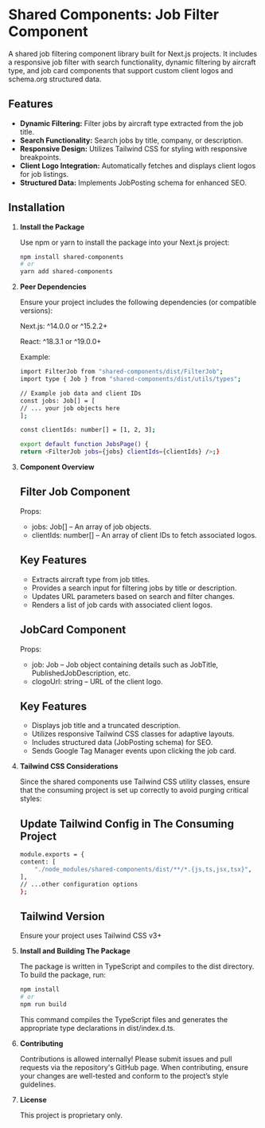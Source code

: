# Shared Components: Job Filter Component

A shared job filtering component library built for Next.js projects. It includes a responsive job filter with search functionality, dynamic filtering by aircraft type, and job card components that support custom client logos and schema.org structured data.

## Features

- **Dynamic Filtering:** Filter jobs by aircraft type extracted from the job title.
- **Search Functionality:** Search jobs by title, company, or description.
- **Responsive Design:** Utilizes Tailwind CSS for styling with responsive breakpoints.
- **Client Logo Integration:** Automatically fetches and displays client logos for job listings.
- **Structured Data:** Implements JobPosting schema for enhanced SEO.

## Installation

1. **Install the Package**

    Use npm or yarn to install the package into your Next.js project:

    ```bash
    npm install shared-components
    # or
    yarn add shared-components
    ```

2. **Peer Dependencies**

    Ensure your project includes the following dependencies (or compatible versions):

    Next.js: ^14.0.0 or ^15.2.2+

    React: ^18.3.1 or ^19.0.0+

    Example:
    ```bash
    import FilterJob from "shared-components/dist/FilterJob";
    import type { Job } from "shared-components/dist/utils/types";

    // Example job data and client IDs
    const jobs: Job[] = [
    // ... your job objects here
    ];

    const clientIds: number[] = [1, 2, 3];

    export default function JobsPage() {
    return <FilterJob jobs={jobs} clientIds={clientIds} />;}
    ```

3. **Component Overview**

    ## Filter Job Component
    Props:
    - jobs: Job[] – An array of job objects.
    - clientIds: number[] – An array of client IDs to fetch associated logos.

    ## Key Features
    - Extracts aircraft type from job titles.
    - Provides a search input for filtering jobs by title or description.
    - Updates URL parameters based on search and filter changes.
    - Renders a list of job cards with associated client logos.

    ## JobCard Component
    Props:
    - job: Job – Job object containing details such as JobTitle, PublishedJobDescription, etc.
    - clogoUrl: string – URL of the client logo.

    ## Key Features
    - Displays job title and a truncated description.
    - Utilizes responsive Tailwind CSS classes for adaptive layouts.
    - Includes structured data (JobPosting schema) for SEO.
    - Sends Google Tag Manager events upon clicking the job card.

4. **Tailwind CSS Considerations**

    Since the shared components use Tailwind CSS utility classes, ensure that the consuming project is set up correctly to avoid purging critical styles:

    ## Update Tailwind Config in The Consuming Project
    ```bash
    module.exports = {
    content: [
        "./node_modules/shared-components/dist/**/*.{js,ts,jsx,tsx}",
    ],
    // ...other configuration options
    };
    ```

    ## Tailwind Version

    Ensure your project uses Tailwind CSS v3+

5. **Install and Building The Package**

    The package is written in TypeScript and compiles to the dist directory. To build the package, run:
    ```bash
    npm install
    # or
    npm run build
    ```

    This command compiles the TypeScript files and generates the appropriate type declarations in dist/index.d.ts.

6. **Contributing**

    Contributions is allowed internally! Please submit issues and pull requests via the repository's GitHub page. When contributing, ensure your changes are well-tested and conform to the project’s style guidelines.

7. **License**

    This project is proprietary only.